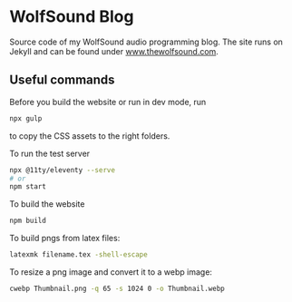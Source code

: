 # WolfSound Blog

Source code of my WolfSound audio programming blog. The site runs on Jekyll and can be found under www.thewolfsound.com.

## Useful commands

Before you build the website or run in dev mode, run

```bash
npx gulp
```

to copy the CSS assets to the right folders.

To run the test server

```bash
npx @11ty/eleventy --serve
# or
npm start
```

To build the website

```bash
npm build
```

To build pngs from latex files:

```bash
latexmk filename.tex -shell-escape
```

To resize a png image and convert it to a webp image:

```bash
cwebp Thumbnail.png -q 65 -s 1024 0 -o Thumbnail.webp
```
